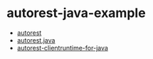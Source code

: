 # autorest-java-example

- [autorest](https://github.com/Azure/autorest)
- [autorest.java](https://github.com/Azure/autorest.java/)
- [autorest-clientruntime-for-java](https://github.com/Azure/autorest-clientruntime-for-java)

